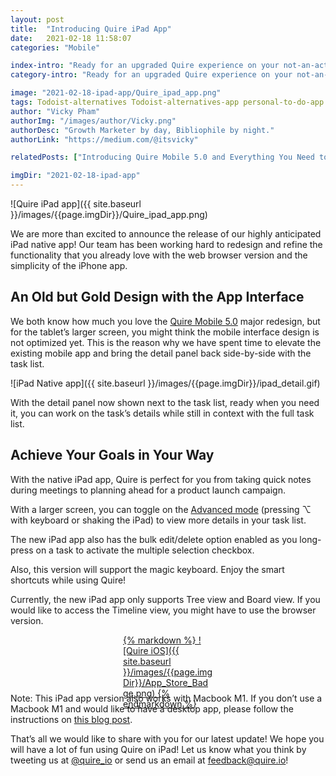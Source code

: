 ```yaml
---
layout: post
title:  "Introducing Quire iPad App"
date:   2021-02-18 11:58:07
categories: "Mobile"

index-intro: "Ready for an upgraded Quire experience on your not-an-actual-computer computer? It just works even better!"
category-intro: "Ready for an upgraded Quire experience on your not-an-actual-computer computer? It just works even better!"

image: "2021-02-18-ipad-app/Quire_ipad_app.png"
tags: Todoist-alternatives Todoist-alternatives-app personal-to-do-app productivity productivity-app productivity-tool remote-team task-management remote-work productivity-software task-management-software project-management-software productivity-tips to-do-list-app to-do-list-tips to-do-list-app-iOS to-do-list-app-mobile Todoist collaboration Quire
author: "Vicky Pham"
authorImg: "/images/author/Vicky.png"
authorDesc: "Growth Marketer by day, Bibliophile by night."
authorLink: "https://medium.com/@itsvicky"

relatedPosts: ["Introducing Quire Mobile 5.0 and Everything You Need to Know", "'Hey Siri, Add a Task in Quire!'", "Introducing Dynamic Timeline: Illustrate Team Schedule and Achieve Success"]

imgDir: "2021-02-18-ipad-app"
---
```


![Quire iPad app]({{ site.baseurl }}/images/{{page.imgDir}}/Quire_ipad_app.png)

We are more than excited to announce the release of our highly anticipated iPad native app! Our team has been working hard to redesign and refine the functionality that you already love with the web browser version and the simplicity of the iPhone app. 

## An Old but Gold Design with the App Interface

We both know how much you love the [Quire Mobile 5.0](https://quire.io/blog/p/introducing-new-mobile-app.html) major redesign, but for the tablet’s larger screen, you might think the mobile interface design is not optimized yet. This is the reason why we have spent time to elevate the existing mobile app and bring the detail panel back side-by-side with the task list.  

![iPad Native app]({{ site.baseurl }}/images/{{page.imgDir}}/ipad_detail.gif)

With the detail panel now shown next to the task list, ready when you need it, you can work on the task’s details while still in context with the full task list. 

## Achieve Your Goals in Your Way 

With the native iPad app, Quire is perfect for you from taking quick notes during meetings to planning ahead for a product launch campaign. 

With a larger screen, you can toggle on the [Advanced mode](https://quire.io/guide/advanced-mode/) (pressing ⌥ with keyboard or shaking the iPad) to view more details in your task list. 

The new iPad app also has the bulk edit/delete option enabled as you long-press on a task to activate the multiple selection checkbox. 

Also, this version will support the magic keyboard. Enjoy the smart shortcuts while using Quire!

Currently, the new iPad app only supports Tree view and Board view. If you would like to access the Timeline view, you might have to use the browser version.

<div style="max-width: 144px; max-height: 48px; margin: 0 auto; margin-bottom: 45px">
<a href="https://geo.itunes.apple.com/us/app/quire-task-manager-for-teams/id1095193897?mt=8" target="_blank">{% markdown %}
![Quire iOS]({{ site.baseurl }}/images/{{page.imgDir}}/App_Store_Badge.png)
{% endmarkdown %}</a>
</div>

<p class="tip">Note: This iPad app version also works with Macbook M1. If you don’t use a Macbook M1 and would like to have a desktop app, please follow the instructions on <a href="https://quire.io/blog/p/Creating-Quire-Desktop-App-from-Chrome.html">this blog post</a>.</p>

That’s all we would like to share with you for our latest update! We hope you will have a lot of fun using Quire on iPad! Let us know what you think by tweeting us at [@quire_io](https://twitter.com/quire_io) or send us an email at feedback@quire.io! 


[jekyll]:      http://jekyllrb.com
[jekyll-gh]:   https://github.com/jekyll/jekyll
[jekyll-help]: https://github.com/jekyll/jekyll-help